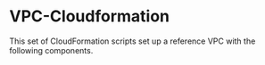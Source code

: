 # VPC-Cloudformation
This set of CloudFormation scripts set up a reference VPC with the following components.
